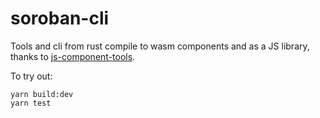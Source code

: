 # soroban-cli

Tools and cli from rust compile to wasm components and as a JS library, thanks to [js-component-tools](https://github.com/bytecodealliance/js-component-tools).

To try out:

```
yarn build:dev
yarn test
```

